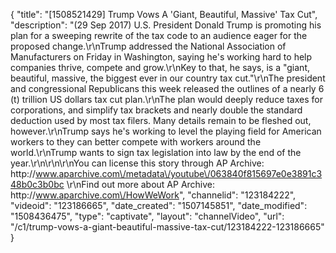 {
    "title": "[1508521429] Trump Vows A 'Giant, Beautiful, Massive' Tax Cut",
    "description": "(29 Sep 2017) U.S. President Donald Trump is promoting his plan for a sweeping rewrite of the tax code to an audience eager for the proposed change.\r\nTrump addressed the National Association of Manufacturers on Friday in Washington, saying he's working hard to help companies thrive, compete and grow.\r\nKey to that, he says, is a \"giant, beautiful, massive, the biggest ever in our country tax cut.\"\r\nThe president and congressional Republicans this week released the outlines of a nearly 6 (t) trillion US dollars  tax cut plan.\r\nThe plan would deeply reduce taxes for corporations, and simplify tax brackets and nearly double the standard deduction used by most tax filers. Many details remain to be fleshed out, however.\r\nTrump says he's working to level the playing field for American workers to they can better compete with workers around the world.\r\nTrump wants to sign tax legislation into law by the end of the year.\r\n\r\n\r\nYou can license this story through AP Archive: http:\/\/www.aparchive.com\/metadata\/youtube\/063840f815697e0e3891c348b0c3b0bc \r\nFind out more about AP Archive: http:\/\/www.aparchive.com\/HowWeWork",
    "channelid": "123184222",
    "videoid": "123186665",
    "date_created": "1507145851",
    "date_modified": "1508436475",
    "type": "captivate",
    "layout": "channelVideo",
    "url": "\/c1\/trump-vows-a-giant-beautiful-massive-tax-cut\/123184222-123186665"
}